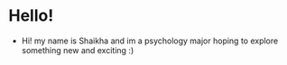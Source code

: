 # Hello!
- Hi! my name is Shaikha and im a psychology major hoping to explore something new and exciting :)
